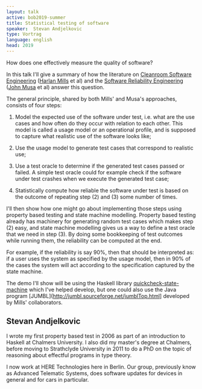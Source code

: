 ```yaml
---
layout: talk
active: bob2019-summer
title: Statistical testing of software
speaker:  Stevan Andjelkovic
type: Vortrag
language: english
head: 2019
---
```

How does one effectively measure the quality of software?

In this talk I'll give a summary of how the literature on [Cleanroom
Software Engineering](https://en.wikipedia.org/wiki/Cleanroom_software_engineering) ([Harlan Mills](https://en.wikipedia.org/wiki/Harlan_mills) et al) and the [Software Reliability Engineering](https://en.wikipedia.org/wiki/Software_reliability_testing)
([John Musa](https://doi.ieeecomputersociety.org/10.1109/MS.2009.132) et al) answer this question.

The general principle, shared by both Mills' and Musa's approaches,
consists of four steps:

1. Model the expected use of the software under test, i.e. what are the use
   cases and how often do they occur with relation to each other. This model
   is called a usage model or an operational profile, and is supposed to
   capture what realistic use of the software looks like;

2. Use the usage model to generate test cases that correspond to realistic
   use;

3. Use a test oracle to determine if the generated test cases passed or
   failed. A simple test oracle could for example check if the software under
   test crashes when we execute the generated test case;

4. Statistically compute how reliable the software under test is based on the
   outcome of repeating step (2) and (3) some number of times.

I'll then show how one might go about implementing those steps using
property based testing and state machine modelling. Property based
testing already has machinery for generating random test cases which
makes step (2) easy, and state machine modelling gives us a way to
define a test oracle that we need in step (3). By doing some
bookkeeping of test outcomes while running them, the reliability can
be computed at the end.

For example, if the reliability is say 90%, then that should be
interpreted as: if a user uses the system as specified by the usage
model, then in 90% of the cases the system will act according to the
specification captured by the state machine.

The demo I'll show will be using the Haskell library
[quickcheck-state-machine](https://github.com/advancedtelematic/quickcheck-state-machine) which I've helped develop, but one could also
use the Java program [JUMBL](http://jumbl.sourceforge.net/jumblTop.html] developed by Mills' collaborators.

## Stevan Andjelkovic

I wrote my first property based test in 2006 as part of an
introduction to Haskell at Chalmers University. I also did my master's
degree at Chalmers, before moving to Strathclyde University in 2011 to
do a PhD on the topic of reasoning about effectful programs in type
theory.

I now work at HERE Technologies here in Berlin. Our group, previously
know as Advanced Telematic Systems, does software updates for devices
in general and for cars in particular.
